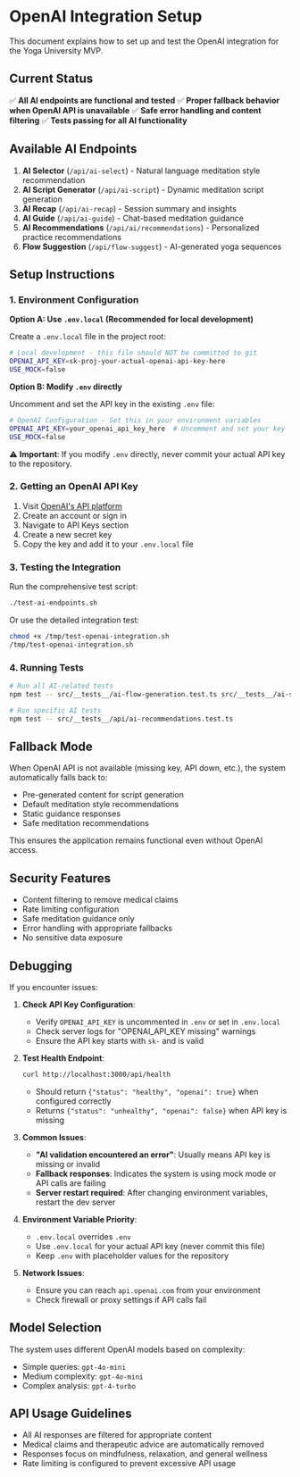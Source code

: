 # OpenAI Integration Setup

This document explains how to set up and test the OpenAI integration for the Yoga University MVP.

## Current Status

✅ **All AI endpoints are functional and tested**
✅ **Proper fallback behavior when OpenAI API is unavailable**
✅ **Safe error handling and content filtering**
✅ **Tests passing for all AI functionality**

## Available AI Endpoints

1. **AI Selector** (`/api/ai-select`) - Natural language meditation style recommendation
2. **AI Script Generator** (`/api/ai-script`) - Dynamic meditation script generation
3. **AI Recap** (`/api/ai-recap`) - Session summary and insights
4. **AI Guide** (`/api/ai-guide`) - Chat-based meditation guidance
5. **AI Recommendations** (`/api/ai/recommendations`) - Personalized practice recommendations
6. **Flow Suggestion** (`/api/flow-suggest`) - AI-generated yoga sequences

## Setup Instructions

### 1. Environment Configuration

**Option A: Use `.env.local` (Recommended for local development)**

Create a `.env.local` file in the project root:

```bash
# Local development - this file should NOT be committed to git
OPENAI_API_KEY=sk-proj-your-actual-openai-api-key-here
USE_MOCK=false
```

**Option B: Modify `.env` directly**

Uncomment and set the API key in the existing `.env` file:

```bash
# OpenAI Configuration - Set this in your environment variables
OPENAI_API_KEY=your_openai_api_key_here  # Uncomment and set your key
USE_MOCK=false
```

⚠️ **Important**: If you modify `.env` directly, never commit your actual API key to the repository.

### 2. Getting an OpenAI API Key

1. Visit [OpenAI's API platform](https://platform.openai.com/)
2. Create an account or sign in
3. Navigate to API Keys section
4. Create a new secret key
5. Copy the key and add it to your `.env.local` file

### 3. Testing the Integration

Run the comprehensive test script:

```bash
./test-ai-endpoints.sh
```

Or use the detailed integration test:

```bash
chmod +x /tmp/test-openai-integration.sh
/tmp/test-openai-integration.sh
```

### 4. Running Tests

```bash
# Run all AI-related tests
npm test -- src/__tests__/ai-flow-generation.test.ts src/__tests__/ai-sequence-validation.test.ts src/__tests__/api/ai-recommendations.test.ts

# Run specific AI tests
npm test -- src/__tests__/api/ai-recommendations.test.ts
```

## Fallback Mode

When OpenAI API is not available (missing key, API down, etc.), the system automatically falls back to:

- Pre-generated content for script generation
- Default meditation style recommendations
- Static guidance responses
- Safe meditation recommendations

This ensures the application remains functional even without OpenAI access.

## Security Features

- Content filtering to remove medical claims
- Rate limiting configuration
- Safe meditation guidance only
- Error handling with appropriate fallbacks
- No sensitive data exposure

## Debugging

If you encounter issues:

1. **Check API Key Configuration**:
   - Verify `OPENAI_API_KEY` is uncommented in `.env` or set in `.env.local`
   - Check server logs for "OPENAI_API_KEY missing" warnings
   - Ensure the API key starts with `sk-` and is valid

2. **Test Health Endpoint**:
   ```bash
   curl http://localhost:3000/api/health
   ```
   - Should return `{"status": "healthy", "openai": true}` when configured correctly
   - Returns `{"status": "unhealthy", "openai": false}` when API key is missing

3. **Common Issues**:
   - **"AI validation encountered an error"**: Usually means API key is missing or invalid
   - **Fallback responses**: Indicates the system is using mock mode or API calls are failing
   - **Server restart required**: After changing environment variables, restart the dev server

4. **Environment Variable Priority**:
   - `.env.local` overrides `.env`
   - Use `.env.local` for your actual API key (never commit this file)
   - Keep `.env` with placeholder values for the repository

5. **Network Issues**:
   - Ensure you can reach `api.openai.com` from your environment
   - Check firewall or proxy settings if API calls fail

## Model Selection

The system uses different OpenAI models based on complexity:
- Simple queries: `gpt-4o-mini`
- Medium complexity: `gpt-4o-mini`
- Complex analysis: `gpt-4-turbo`

## API Usage Guidelines

- All AI responses are filtered for appropriate content
- Medical claims and therapeutic advice are automatically removed
- Responses focus on mindfulness, relaxation, and general wellness
- Rate limiting is configured to prevent excessive API usage
